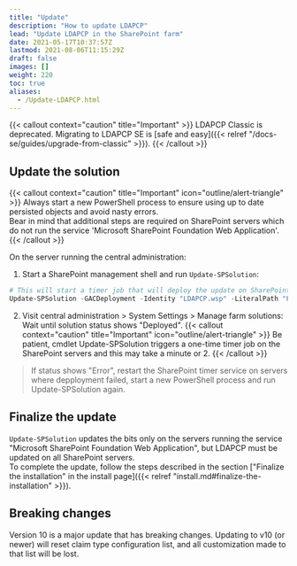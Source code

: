 ```yaml
---
title: "Update"
description: "How to update LDAPCP"
lead: "Update LDAPCP in the SharePoint farm"
date: 2021-05-17T10:37:57Z
lastmod: 2021-08-06T11:15:29Z
draft: false
images: []
weight: 220
toc: true
aliases:
  - /Update-LDAPCP.html
---
```


{{< callout context="caution" title="Important" >}} LDAPCP Classic is deprecated. Migrating to LDAPCP SE is [safe and easy]({{< relref "/docs-se/guides/upgrade-from-classic" >}}). {{< /callout >}}

## Update the solution

{{< callout context="caution" title="Important" icon="outline/alert-triangle" >}} Always start a new PowerShell process to ensure using up to date persisted objects and avoid nasty errors.<br>Bear in mind that additional steps are required on SharePoint servers which do not run the service 'Microsoft SharePoint Foundation Web Application'. {{< /callout >}}

On the server running the central administration:

1. Start a SharePoint management shell and run `Update-SPSolution`:

  ```powershell
  # This will start a timer job that will deploy the update on SharePoint servers. Central administration will restart during the process
  Update-SPSolution -GACDeployment -Identity "LDAPCP.wsp" -LiteralPath "F:\Data\Dev\LDAPCP.wsp"
  ```

2. Visit central administration > System Settings > Manage farm solutions: Wait until solution status shows "Deployed".
  {{< callout context="caution" title="Important" icon="outline/alert-triangle" >}} Be patient, cmdlet Update-SPSolution triggers a one-time timer job on the SharePoint servers and this may take a minute or 2. {{< /callout >}}
  > If status shows "Error", restart the SharePoint timer service on servers where depployment failed, start a new PowerShell process and run Update-SPSolution again.

## Finalize the update

`Update-SPSolution` updates the bits only on the servers running the service "Microsoft SharePoint Foundation Web Application", but LDAPCP must be updated on all SharePoint servers.  
To complete the update, follow the steps described in the section ["Finalize the installation" in the install page]({{< relref "install.md#finalize-the-installation" >}}).

## Breaking changes

Version 10 is a major update that has breaking changes. Updating to v10 (or newer) will reset claim type configuration list, and all customization made to that list will be lost.
